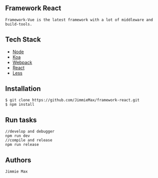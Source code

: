 ## Framework React
    Framework-Vue is the latest framework with a lot of middleware and build-tools.

## Tech Stack
 - [Node](https://nodejs.org)
 - [Koa](https://github.com/koajs/koa)
 - [Webpack](https://webpack.js.org)
 - [React](https://reactjs.org/)
 - [Less](http://lesscss.org/)

## Installation

```
$ git clone https://github.com/JimmieMax/framework-react.git
$ npm install
```

## Run tasks
```
//develop and debugger
npm run dev
//compile and release
npm run release
```

## Authors
    Jimmie Max